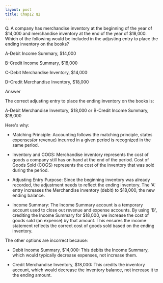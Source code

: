 ```yaml
---
layout: post
title: Chap12 Q2
---
```


Q. A company has merchandise inventory at the beginning of the year of $14,000 and merchandise inventory at the end of the year of $18,000. Which of the following would be included
in the adjusting entry to place the ending inventory on the books?

A-Debit Income Summary, $14,000

B-Credit Income Summary, $18,000

C-Debit Merchandise Inventory, $14,000

D-Credit Merchandise Inventory, $18,000


Answer

The correct adjusting entry to place the ending inventory on the books is:

A-Debit Merchandise Inventory, $18,000
or
B-Credit Income Summary, $18,000

Here's why:

- Matching Principle: Accounting follows the matching principle, states expenses(or revenue) incurred in a given period is recognized in the same period.

- Inventory and COGS: Merchandise inventory represents the cost of goods a company still has on hand at the end of the period. Cost of Goods Sold (COGS) represents the cost of the inventory that was sold during the period.

- Adjusting Entry Purpose: Since the beginning inventory was already recorded, the adjustment needs to reflect the ending inventory. The 'A' entry increases the Merchandise inventory (debit) to $18,000, the new ending balance.

- Income Summary: The Income Summary account is a temporary account used to close out revenue and expense accounts. By using 'B', crediting the Income Summary for $18,000, we increase the cost of goods sold (an expense) by that amount. This ensures the income statement reflects the correct cost of goods sold based on the ending inventory.

The other options are incorrect because:

- Debit Income Summary, $14,000: This debits the Income Summary, which would typically decrease expenses, not increase them.

- Credit Merchandise Inventory, $18,000: This credits the inventory account, which would decrease the inventory balance, not increase it to the ending amount.

